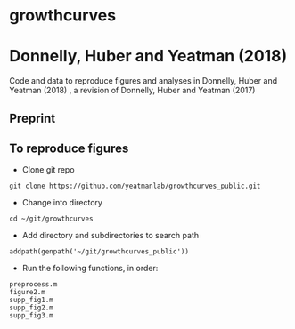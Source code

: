 # growthcurves

# Donnelly, Huber and Yeatman (2018)
Code and data to reproduce figures and analyses in Donnelly, Huber and Yeatman (2018) , a revision of Donnelly, Huber and Yeatman (2017)


## Preprint 

## To reproduce figures
- Clone git repo
~~~~
git clone https://github.com/yeatmanlab/growthcurves_public.git
~~~~
- Change into directory
~~~~
cd ~/git/growthcurves
~~~~
- Add directory and subdirectories to search path
~~~~
addpath(genpath('~/git/growthcurves_public'))
~~~~
- Run the following functions, in order:
~~~~
preprocess.m
figure2.m
supp_fig1.m
supp_fig2.m
supp_fig3.m
~~~~

